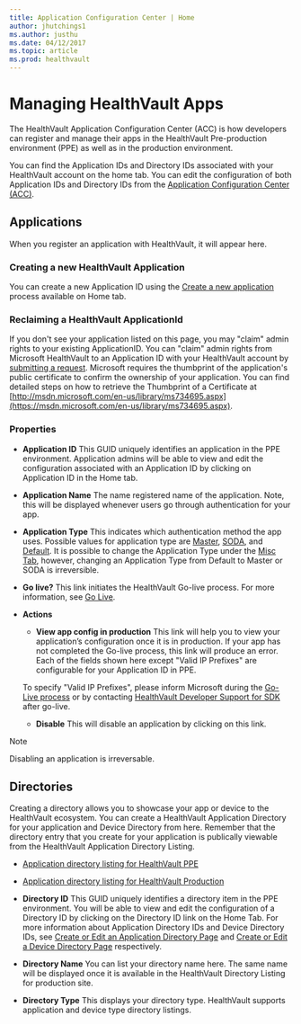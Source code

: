 ```yaml
---
title: Application Configuration Center | Home
author: jhutchings1
ms.author: justhu
ms.date: 04/12/2017
ms.topic: article
ms.prod: healthvault
---
```


# Managing HealthVault Apps

The HealthVault Application Configuration Center (ACC) is how developers can register and manage their apps in the HealthVault Pre-production environment (PPE) as well as in the production environment. 

You can find the Application IDs and Directory IDs associated with your HealthVault account on the home tab. You can edit the configuration of both Application IDs and Directory IDs from the [Application Configuration Center (ACC)](https://config.healthvault-ppe.com).

## Applications
When you register an application with HealthVault, it will appear here. 

### Creating a new HealthVault Application
You can create a new Application ID using the [Create a new application](https://config.healthvault-ppe.com/CreateNewApp.aspx) process available on Home tab. 

### Reclaiming a HealthVault ApplicationId 
If you don't see your application listed on this page, you may "claim" admin rights to your existing ApplicationID. You can "claim" admin rights from Microsoft HealthVault to an Application ID with your HealthVault account by [submitting a request](https://config.healthvault-ppe.com/ReclaimExistingApplication.aspx). Microsoft requires the thumbprint of the application's public certificate to confirm the ownership of your application. You can find detailed steps on how to retrieve the Thumbprint of a Certificate at [http://msdn.microsoft.com/en-us/library/ms734695.aspx](https://msdn.microsoft.com/en-us/library/ms734695.aspx). 

### Properties
* **Application ID** This GUID uniquely identifies an application in the PPE environment. Application admins will be able to view and edit the configuration associated with an Application ID by clicking on Application ID in the Home tab. 
* **Application Name** The name registered name of the application. Note, this will be displayed whenever users go through authentication for your app. 
* **Application Type** This indicates which authentication method the app uses. Possible values for application type are [Master](/healthvault/master-and-child-applications), [SODA](/healthvault/mobile-apps), and [Default](/healthvault/web-connectivity). It is possible to change the Application Type  under the [Misc Tab](acc-misc-tab.md), however, changing an Application Type from Default to Master or SODA is irreversible.
* **Go live?** This link initiates the HealthVault Go-live process. For more information, see [Go Live](/healthvault/go-live). 
* **Actions**
  * **View app config in production** This link will help you to view your application’s configuration once it is in production. If your app has not completed the Go-live process, this link will produce an error. Each of the fields shown here except "Valid IP Prefixes" are configurable for your Application ID in PPE. 
  
  To specify "Valid IP Prefixes", please inform Microsoft during the [Go-Live process](/healthvault/go-live) or by contacting [HealthVault Developer Support for SDK](https://support.microsoft.com/oas/default.aspx?prid=13388) after go-live. 
  * **Disable** This will disable an application by clicking on this link.

> [!NOTE]
> Disabling an application is irreversable. 

## Directories
Creating a directory allows you to showcase your app or device to the HealthVault ecosystem. You can create a HealthVault Application Directory for your application and Device Directory from here. Remember that the directory entry that you create for your application is publically viewable from the HealthVault Application Directory Listing. 
* [Application directory listing for HealthVault PPE](http://www.healthvault-ppe.com/personal/app-device.aspx)
* [Application directory listing for HealthVault Production](http://www.healthvault.com/personal/app-device.aspx)

* **Directory ID** This GUID uniquely identifies a directory item in the PPE environment. You will be able to view and edit the configuration of a Directory ID by clicking on the Directory ID link on the Home Tab. For more information about Application Directory IDs and Device Directory IDs, see [Create or Edit an Application Directory Page](acc-create-or-edit-an-application-directory-page.md) and [Create or Edit a Device Directory Page](acc-create-or-edit-a-device-directory-page.md) respectively.
* **Directory Name** You can list your directory name here. The same name will be displayed once it is available in the HealthVault Directory Listing for production site.
* **Directory Type** This displays your directory type. HealthVault supports application and device type directory listings.


